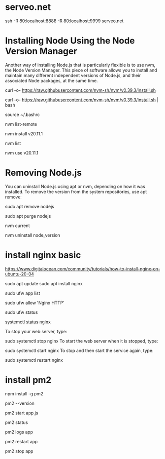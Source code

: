 # serveo.net
ssh -R 80:localhost:8888 -R 80:localhost:9999 serveo.net

# Installing Node Using the Node Version Manager
Another way of installing Node.js that is particularly flexible is to use nvm, the Node Version Manager. This piece of software allows you to install and maintain many different independent versions of Node.js, and their associated Node packages, at the same time.

curl -o- https://raw.githubusercontent.com/nvm-sh/nvm/v0.39.3/install.sh

curl -o- https://raw.githubusercontent.com/nvm-sh/nvm/v0.39.3/install.sh | bash

source ~/.bashrc

nvm list-remote

nvm install v20.11.1

nvm list

nvm use v20.11.1


# Removing Node.js
You can uninstall Node.js using apt or nvm, depending on how it was installed. To remove the version from the system repositories, use apt remove:

sudo apt remove nodejs

sudo apt purge nodejs

nvm current

nvm uninstall node_version


# install nginx basic
https://www.digitalocean.com/community/tutorials/how-to-install-nginx-on-ubuntu-20-04

sudo apt update
sudo apt install nginx

sudo ufw app list

sudo ufw allow 'Nginx HTTP'

sudo ufw status

systemctl status nginx

To stop your web server, type:

sudo systemctl stop nginx
To start the web server when it is stopped, type:

sudo systemctl start nginx
To stop and then start the service again, type:

sudo systemctl restart nginx

# install pm2

npm install -g pm2

pm2 --version

pm2 start app.js

pm2 status

pm2 logs app

pm2 restart app

pm2 stop app


